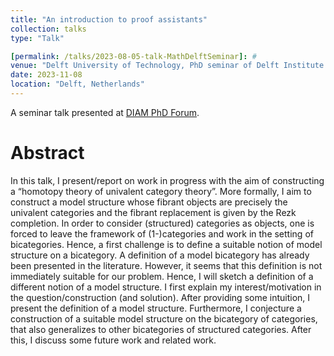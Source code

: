```yaml
---
title: "An introduction to proof assistants"
collection: talks
type: "Talk"

[permalink: /talks/2023-08-05-talk-MathDelftSeminar]: #
venue: "Delft University of Technology, PhD seminar of Delft Institute of Applied Mathematics"
date: 2023-11-08
location: "Delft, Netherlands"
---
```


A seminar talk presented at [DIAM PhD Forum](https://phdforum.github.io/).

Abstract
========
In this talk, I present/report on work in progress with the aim of constructing a “homotopy theory of univalent category theory”. More formally, I aim to construct a model structure whose fibrant objects are precisely the univalent categories and the fibrant replacement is given by the Rezk completion. In order to consider (structured) categories as objects, one is forced to leave the framework of (1-)categories and work in the setting of bicategories. Hence, a first challenge is to define a suitable notion of model structure on a bicategory. A definition of a model bicategory has already been presented in the literature. However, it seems that this definition is not immediately suitable for our problem. Hence, I will sketch a definition of a different notion of a model structure.
I first explain my interest/motivation in the question/construction (and solution). After providing some intuition, I present the definition of a model structure. Furthermore, I conjecture a construction of a suitable model structure on the bicategory of categories, that also generalizes to other bicategories of structured categories. After this, I discuss some future work and related work.